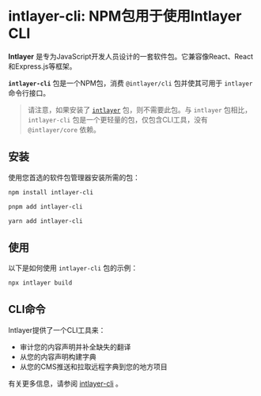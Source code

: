 # intlayer-cli: NPM包用于使用Intlayer CLI

**Intlayer** 是专为JavaScript开发人员设计的一套软件包。它兼容像React、React和Express.js等框架。

**`intlayer-cli`** 包是一个NPM包，消费 `@intlayer/cli` 包并使其可用于 `intlayer` 命令行接口。

> 请注意，如果安装了 [`intlayer`](https://github.com/aymericzip/intlayer/tree/main/docs/zh/packages/intlayer/index.md) 包，则不需要此包。与 `intlayer` 包相比，`intlayer-cli` 包是一个更轻量的包，仅包含CLI工具，没有 `@intlayer/core` 依赖。

## 安装

使用您首选的软件包管理器安装所需的包：

```bash packageManager="npm"
npm install intlayer-cli
```

```bash packageManager="pnpm"
pnpm add intlayer-cli
```

```bash packageManager="yarn"
yarn add intlayer-cli
```

## 使用

以下是如何使用 `intlayer-cli` 包的示例：

```bash
npx intlayer build
```

## CLI命令

Intlayer提供了一个CLI工具来：

- 审计您的内容声明并补全缺失的翻译
- 从您的内容声明构建字典
- 从您的CMS推送和拉取远程字典到您的地方项目

有关更多信息，请参阅 [intlayer-cli](https://github.com/aymericzip/intlayer/blob/main/docs/zh/intlayer_cli.md) 。
